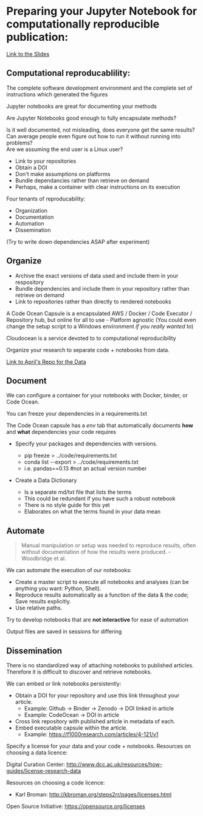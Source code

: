 # Preparing your Jupyter Notebook for computationally reproducible publication:

[Link to the Slides](shorturl.at/abuwB)

## Computational reproducablility:
The complete software development environment and the complete set of instructions which generated the figures

Jupyter notebooks are great for documenting your methods

Are Jupyter Notebooks good enough to fully encapsulate methods?

Is it well documented, not misleading, does everyone get the same results? <br>
Can average people even figure out how to run it without running into problems?<br>
Are we assuming the end user is a Linux user?

* Link to your repositories
* Obtain a DOI
* Don't make assumptions on platforms
* Bundle dependancies rather than retrieve on demand
* Perhaps, make a container with clear instructions on its execution

Four tenants of reproducability:
 * Organization
 * Documentation
 * Automation
 * Dissemination

(Try to write down dependencies ASAP after experiment)

## **Organize** 
* Archive the exact versions of data used and include them in your respository
* Bundle dependencies and include them in your repository rather than retrieve on demand
* Link to repositories rather than directly to rendered notebooks

A Code Ocean Capsule is a encapsulated AWS / Docker / Code Executor / Repository hub, but online for all to use - Platform agnostic (You could even change the setup script to a Windows environment *if you really wanted to*)

Cloudocean is a service devoted to to computational reproducibility

Organize your research to separate code + notebooks from data.

[Link to April's Repo for the Data](https://github.com/aprilcs/candy_trade)

## **Document** 
We can configure a container for your notebooks with Docker, binder, or Code Ocean.

You can freeze your dependencies in a requirements.txt

The Code Ocean capsule has a *env* tab that automatically documents **how** and **what** dependencies your code requires 

* Specify your packages and dependencies with versions.
    * pip freeze > ../code/requirements.txt
    * conda list --export > ../code/requirements.txt
    * i.e. pandas==0.13 #not an actual version number 

* Create a Data Dictionary
    * Is a separate md/txt file that lists the terms 
    * This could be redundant if you have such a robust notebook
    * There is no style guide for this yet
    * Elaborates on what the terms found in your data mean

## **Automate**
>Manual manipulation or setup was needed to reproduce results, often without documentation of how the results were produced. - Woodbridge et al.

We can automate the execution of our notebooks:
* Create a master script to execute all notebooks and analyses (can be anything you want: Python, Shell).
* Reproduce results automatically as a function of the data & the code; Save results explicitly.
* Use relative paths.

Try to develop notebooks that are **not interactive** for ease of automation

Output files are saved in sessions for differing 

## **Dissemination**
There is no standardized way of attaching notebooks to published articles.
Therefore it is difficult to discover and retrieve notebooks.

We can embed or link notebooks persistently:
* Obtain a DOI for your repository and use this link throughout your article.
    * Example: Github -> Binder -> Zenodo -> DOI linked in article
    * Example: CodeOcean -> DOI in article
* Cross link repository with published article in metadata of each.
* Embed executable capsule within the article.
    * Example: https://f1000research.com/articles/4-121/v1

Specify a license for your data and your code + notebooks.
Resources on choosing a data licence:

Digital Curation Center: http://www.dcc.ac.uk/resources/how-guides/license-research-data

Resources on choosing a code licence:
* Karl Broman: http://kbroman.org/steps2rr/pages/licenses.html

Open Source Initiative: https://opensource.org/licenses





